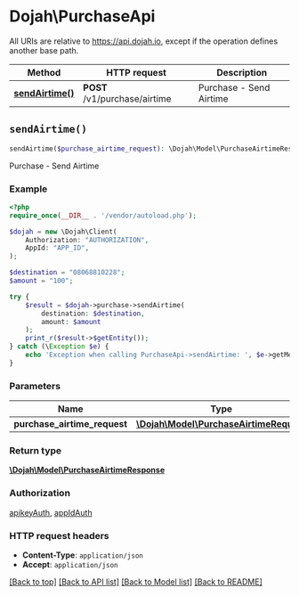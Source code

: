# Dojah\PurchaseApi

All URIs are relative to https://api.dojah.io, except if the operation defines another base path.

| Method | HTTP request | Description |
| ------------- | ------------- | ------------- |
| [**sendAirtime()**](PurchaseApi.md#sendAirtime) | **POST** /v1/purchase/airtime | Purchase - Send Airtime |


## `sendAirtime()`

```php
sendAirtime($purchase_airtime_request): \Dojah\Model\PurchaseAirtimeResponse
```

Purchase - Send Airtime

### Example

```php
<?php
require_once(__DIR__ . '/vendor/autoload.php');

$dojah = new \Dojah\Client(
    Authorization: "AUTHORIZATION",
    AppId: "APP_ID",
);

$destination = "08068810228";
$amount = "100";

try {
    $result = $dojah->purchase->sendAirtime(
        destination: $destination, 
        amount: $amount
    );
    print_r($result->$getEntity());
} catch (\Exception $e) {
    echo 'Exception when calling PurchaseApi->sendAirtime: ', $e->getMessage(), PHP_EOL;
}
```

### Parameters

| Name | Type | Description  | Notes |
| ------------- | ------------- | ------------- | ------------- |
| **purchase_airtime_request** | [**\Dojah\Model\PurchaseAirtimeRequest**](../Model/PurchaseAirtimeRequest.md)|  | |

### Return type

[**\Dojah\Model\PurchaseAirtimeResponse**](../Model/PurchaseAirtimeResponse.md)

### Authorization

[apikeyAuth](../../README.md#apikeyAuth), [appIdAuth](../../README.md#appIdAuth)

### HTTP request headers

- **Content-Type**: `application/json`
- **Accept**: `application/json`

[[Back to top]](#) [[Back to API list]](../../README.md#endpoints)
[[Back to Model list]](../../README.md#models)
[[Back to README]](../../README.md)
